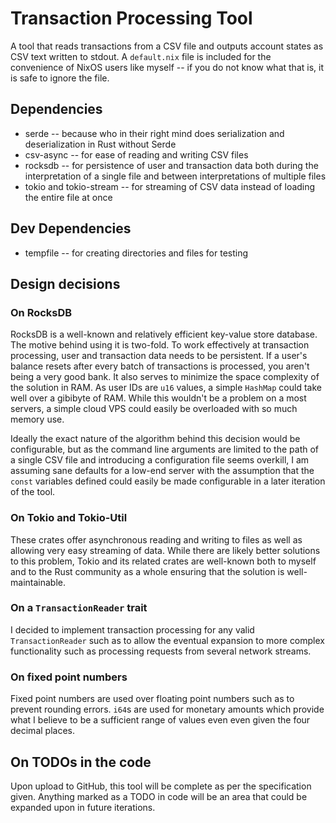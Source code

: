 # Transaction Processing Tool
A tool that reads transactions from a CSV file and outputs account states as CSV text written to
stdout. A `default.nix` file is included for the convenience of NixOS users like myself -- if you
do not know what that is, it is safe to ignore the file.

## Dependencies
* serde -- because who in their right mind does serialization and deserialization in Rust without
  Serde
* csv-async -- for ease of reading and writing CSV files
* rocksdb -- for persistence of user and transaction data both during the interpretation of a single
  file and between interpretations of multiple files
* tokio and tokio-stream -- for streaming of CSV data instead of loading the entire file at once

## Dev Dependencies
* tempfile -- for creating directories and files for testing

## Design decisions

### On RocksDB
RocksDB is a well-known and relatively efficient key-value store database. The motive behind using
it is two-fold. To work effectively at transaction processing, user and transaction data needs to be
persistent. If a user's balance resets after every batch of transactions is processed, you aren't
being a very good bank. It also serves to minimize the space complexity of the solution in RAM. As
user IDs are `u16` values, a simple `HashMap` could take well over a gibibyte of RAM. While this
wouldn't be a problem on a most servers, a simple cloud VPS could easily be overloaded with so much
memory use.

Ideally the exact nature of the algorithm behind this decision would be configurable, but as the
command line arguments are limited to the path of a single CSV file and introducing a configuration
file seems overkill, I am assuming sane defaults for a low-end server with the assumption that the
`const` variables defined could easily be made configurable in a later iteration of the tool.

### On Tokio and Tokio-Util
These crates offer asynchronous reading and writing to files as well as allowing very easy streaming
of data. While there are likely better solutions to this problem, Tokio and its related crates are
well-known both to myself and to the Rust community as a whole ensuring that the solution is
well-maintainable.

### On a `TransactionReader` trait
I decided to implement transaction processing for any valid `TransactionReader` such as to allow
the eventual expansion to more complex functionality such as processing requests from several
network streams.

### On fixed point numbers
Fixed point numbers are used over floating point numbers such as to prevent rounding errors. `i64`s
are used for monetary amounts which provide what I believe to be a sufficient range of values even
even given the four decimal places.


## On TODOs in the code
Upon upload to GitHub, this tool will be complete as per the specification given. Anything marked
as a TODO in code will be an area that could be expanded upon in future iterations.
